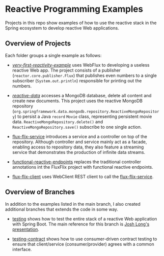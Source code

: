 # Reactive Programming Examples
Projects in this repo show examples of how to use the reactive stack in the Spring ecosystem to develop reactive Web applications.

## Overview of Projects
Each folder groups a single example as follows:

- [_very-first-reactivity-example_](./very-first-reactivity-example/) uses WebFlux to developing a useless reactive Web app. The project consists of a publisher (`reactor.core.publisher.Flux`) that publishes even numbers to a single subscriber (`System.out.println`) responsible for printing out the numbers.

- [_reactive-data_](./reactive-data/) accesses a MongoDB database, delete all content and create new documents. This project uses the reactive MongoDB repository (`org.springframework.data.mongodb.repository.ReactiveMongoRepository`) to persist a Java `record` `Movie` class, representing persistent movie data. `ReactiveMongoRepository.delete()` and `ReactiveMongoRepository.save()` subscribe to one single action.

- [flux-flix-service](./flux-flix-service/) introduces a service and a controller on top of the repository. Although controller and service mainly act as a facade, enabling access to repository data, they also feature a streaming service that demonstrates the production of infinite data streams.

- [functional-reactive-endpoints](./functional-reactive-endpoints/) replaces the traditional controller annotations int the FluxFlix project with functional reactive endpoints.

- [flux-flix-client](./flux-flix-client/) uses WebClient REST client to call the [flux-flix-service](./flux-flix-service/).

## Overview of Branches
In addition to the examples listed in the main branch, I also created additional branches that extends the code in some way.

- [testing](https://github.com/gabrielcostasilva/reactivity-examples/tree/testing) shows how to test the entire stack of a reactive Web application with Spring Boot. The main reference for this branch is [Josh Long's presentation](https://www.youtube.com/watch?v=N24JZi-xFx0).

- [testing-contract](https://github.com/gabrielcostasilva/reactivity-examples/tree/testing-contract) shows how to use consumer-driven contract testing to ensure that client/service (consumer/provider) agrees with a common interface.
